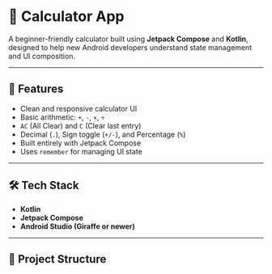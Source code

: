 # 📱 Calculator App

A beginner-friendly calculator built using **Jetpack Compose** and **Kotlin**, designed to help new Android developers understand state management and UI composition.

---

## 🚀 Features

- Clean and responsive calculator UI
- Basic arithmetic: `+`, `-`, `×`, `÷`
- `AC` (All Clear) and `C` (Clear last entry)
- Decimal (`.`), Sign toggle (`+/-`), and Percentage (`%`)
- Built entirely with Jetpack Compose
- Uses `remember` for managing UI state

---

## 🛠 Tech Stack

- **Kotlin**
- **Jetpack Compose**
- **Android Studio (Giraffe or newer)**

---

## 🧩 Project Structure

